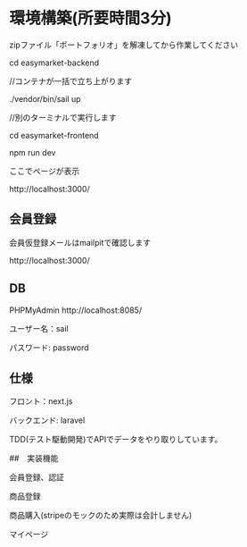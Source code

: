 # 環境構築(所要時間3分)

zipファイル「ポートフォリオ」を解凍してから作業してください

cd easymarket-backend

//コンテナが一括で立ち上がります

./vendor/bin/sail up

//別のターミナルで実行します

cd easymarket-frontend

npm run dev

ここでページが表示

http://localhost:3000/

## 会員登録
会員仮登録メールはmailpitで確認します

http://localhost:3000/

## DB
PHPMyAdmin
http://localhost:8085/

ユーザー名：sail

パスワード: password

## 仕様
フロント：next.js

バックエンド: laravel

TDD(テスト駆動開発)でAPIでデータをやり取りしています。

##　実装機能

会員登録、認証

商品登録

商品購入(stripeのモックのため実際は会計しません)

マイページ
